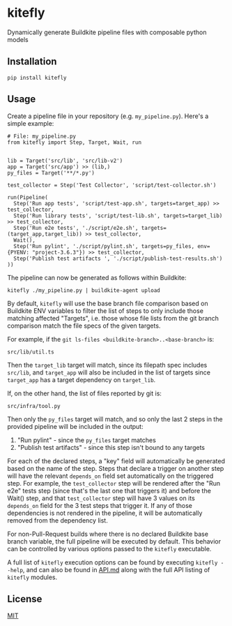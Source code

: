 # kitefly

Dynamically generate Buildkite pipeline files with composable python models

## Installation

```
pip install kitefly
```

## Usage


Create a pipeline file in your repository (e.g. `my_pipeline.py`). Here's a simple example:
```
# File: my_pipeline.py
from kitefly import Step, Target, Wait, run


lib = Target('src/lib', 'src/lib-v2')
app = Target('src/app') >> (lib,)
py_files = Target('**/*.py')

test_collector = Step('Test Collector', 'script/test-collector.sh')

run(Pipeline(
  Step('Run app tests', 'script/test-app.sh', targets=target_app) >> test_collector,
  Step('Run library tests', 'script/test-lib.sh', targets=target_lib) >> test_collector,
  Step('Run e2e tests', './script/e2e.sh', targets=(target_app,target_lib)) >> test_collector,
  Wait(),
  Step('Run pylint', './script/pylint.sh', targets=py_files, env={PYENV: "project-3.6.3"}) >> test_collector,
  Step('Publish test artifacts ', './script/publish-test-results.sh')
))
```

The pipeline can now be generated as follows within Buildkite:

```
kitefly ./my_pipeline.py | buildkite-agent upload
```

By default, `kitefly` will use the base branch file comparison based on Buildkite ENV variables to filter the list of steps to only include those matching affected "Targets", i.e. those whose file lists from the git branch comparison match the file specs of the given targets.

For example, if the `git ls-files <buildkite-branch>..<base-branch>` is:
```
src/lib/util.ts
```

Then the `target_lib` target will match, since its filepath spec includes `src/lib`, and `target_app` will also be included in the list of targets since `target_app` has a target dependency on `target_lib`.

If, on the other hand, the list of files reported by git is:
```
src/infra/tool.py
```

Then only the `py_files` target will match, and so only the last 2 steps in the provided pipeline will be included in the output:

1. "Run pylint" - since the `py_files` target matches
2. "Publish test artifacts" - since this step isn't bound to any targets

For each of the declared steps, a "key" field will automatically be generated based on the name of the step. Steps that declare a trigger on another step will have the relevant `depends_on` field set automatically on the triggered step. For example, the `test_collector` step will be rendered after the "Run e2e" tests step (since that's the last one that triggers it) and before the Wait() step, and that `test_collector` step will have 3 values on its `depends_on` field for the 3 test steps that trigger it. If any of those dependencies is not rendered in the pipeline, it will be automatically removed from the dependency list.

For non-Pull-Request builds where there is no declared Buildkite base branch variable, the full pipeline will be executed by default. This behavior can be controlled by various options passed to the `kitefly` executable.

A full list of `kitefly` execution options can be found by executing `kitefly --help`, and can also be found in [API.md](API.md) along with the full API listing of `kitefly` modules.


## License

[MIT](LICENSE.md)

